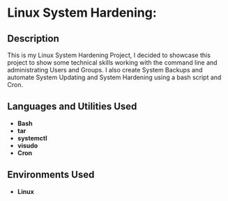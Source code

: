 <h1>Linux System Hardening:</h1>


<h2>Description</h2>
This is my Linux System Hardening Project, I decided to showcase this project to show some technical skills working with the command line and administrating Users and Groups. I also create System Backups and automate System Updating and System Hardening using a bash script and Cron. 

<br />


<h2>Languages and Utilities Used</h2>

- <b>Bash</b>
- <b>tar</b>
- <b>systemctl</b>
- <b>visudo</b>
- <b>Cron</b>

<h2>Environments Used </h2>

- <b>Linux</b> 



<!--
 ```diff
- text in red
+ text in green
! text in orange
# text in gray
@@ text in purple (and bold)@@
```
--!>
